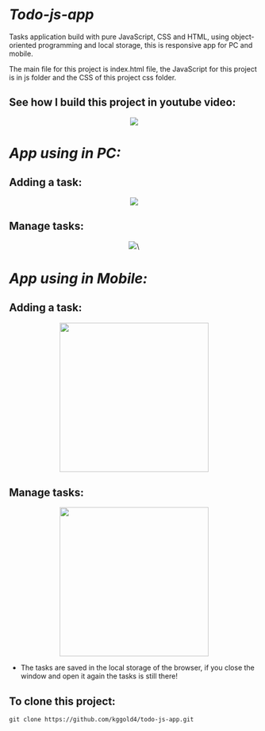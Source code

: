 # <i>Todo-js-app</i>

Tasks application build with pure JavaScript, CSS and HTML, using object-oriented programming and local storage, this is responsive app for PC and mobile.

The main file for this project is index.html file, the JavaScript for this project is in js folder and the CSS of this project css folder.

## See how I build this project in youtube video:

<p align="center">
    <a href="https://www.youtube.com/watch?v=Xixn1jT-4ro"><img src="https://img.youtube.com/vi/Xixn1jT-4ro/0.jpg"></a>
</p>

# <i>App using in PC:</i>

## Adding a task:

<p align="center">
    <img src="https://github.com/kggold4/todo-js-app/blob/main/images/gif/gif1.gif">
</p>

## Manage tasks:

<p align="center">
    <img src="https://github.com/kggold4/todo-js-app/blob/main/images/gif/gif2.gif">\
</p>

# <i>App using in Mobile:</i>

## Adding a task:

<p align="center">
    <img src="https://github.com/kggold4/todo-js-app/blob/main/images/gif/gif3.gif" width="300px">
</p>

## Manage tasks:

<p align="center">
    <img src="https://github.com/kggold4/todo-js-app/blob/main/images/gif/gif4.gif" width="300px">
</p>

* The tasks are saved in the local storage of the browser, if you close the window and open it again the tasks is still there!

## To clone this project:

```
git clone https://github.com/kggold4/todo-js-app.git
```

